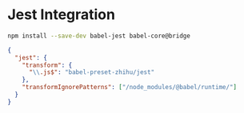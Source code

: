# Jest Integration

```sh
npm install --save-dev babel-jest babel-core@bridge
```

```json
{
  "jest": {
    "transform": {
      "\\.js$": "babel-preset-zhihu/jest"
    },
    "transformIgnorePatterns": ["/node_modules/@babel/runtime/"]
  }
}
```
